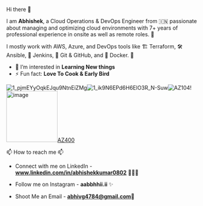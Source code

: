
Hi there 👋

I am **Abhishek**, a Cloud Operations & DevOps Engineer from 🇮🇳 passionate about managing and optimizing cloud environments with 7+ years of professional experience in onsite as well as remote roles. 🎯

I mostly work with AWS, Azure, and DevOps tools like 🏗️ Terraform, 🛠️ Ansible, 🤖 Jenkins, 🔀 Git & GitHub, and 🐳 Docker. 🚀

- 👀 I’m interested in **Learning New things**
- ⚡ Fun fact: **Love To Cook & Early Bird**

![1_pjmEYyOqkEJqu9NtnEiZMg](https://github.com/user-attachments/assets/78bc2eae-1623-40cf-9d69-b46654d6bd7f)![1_ik9N6EPd6H6ElO3R_N-Suw](https://github.com/user-attachments/assets/06cd2e2c-ab9d-48c5-a847-7bbf70b5cb7f)![AZ104](https://github.com/user-attachments/assets/6f61fbcf-47b2-418a-a5d5-ed6b66737371)!<img width="135" height="135" alt="image" src="https://github.com/user-attachments/assets/038bf7e6-98d7-432c-bd3c-d6444709da3b" />[AZ400](https://github.com/user-attachments/assets/b5f3ca7e-7fdb-4b09-b5ce-8168ad784ccd)

 

 📫 How to reach me 📫

- Connect with me on LinkedIn - **www.linkedin.com/in/abhishekkumar0802** 👨🏻‍💻

- Follow me on Instagram - **aabbhhii.ii** ✨

- Shoot Me an Email -  **abhivg4784@gmail.com**💌

<!---
ABHI080291/ABHI080291 is a ✨ special ✨ repository because its `README.md` (this file) appears on your GitHub profile.
You can click the Preview link to take a look at your changes.
--->
